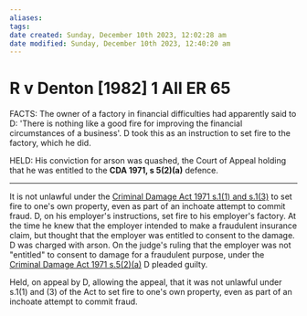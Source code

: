 ```yaml
---
aliases: 
tags: 
date created: Sunday, December 10th 2023, 12:02:28 am
date modified: Sunday, December 10th 2023, 12:40:20 am
---
```


# R v Denton [1982] 1 All ER 65

FACTS: The owner of a factory in financial difficulties had apparently said to D: 'There is nothing like a good fire for improving the financial circumstances of a business'. D took this as an instruction to set fire to the factory, which he did.

HELD: His conviction for arson was quashed, the Court of Appeal holding that he was entitled to the **CDA 1971, s 5(2)(a)** defence.

---

It is not unlawful under the [Criminal Damage Act 1971 s.1(1) and s.1(3)](https://uk.westlaw.com/Document/I07FFEF90E44911DA8D70A0E70A78ED65/View/FullText.html?originationContext=document&transitionType=DocumentItem&ppcid=5846ddf7ab6749a38a32efe3bb7026a1&contextData=(sc.Default)) to set fire to one's own property, even as part of an inchoate attempt to commit fraud. D, on his employer's instructions, set fire to his employer's factory. At the time he knew that the employer intended to make a fraudulent insurance claim, but thought that the employer was entitled to consent to the damage. D was charged with arson. On the judge's ruling that the employer was not "entitled" to consent to damage for a fraudulent purpose, under the [Criminal Damage Act 1971 s.5(2)(a)](https://uk.westlaw.com/Document/I0803E730E44911DA8D70A0E70A78ED65/View/FullText.html?originationContext=document&transitionType=DocumentItem&ppcid=5846ddf7ab6749a38a32efe3bb7026a1&contextData=(sc.Default)) D pleaded guilty.

Held, on appeal by D, allowing the appeal, that it was not unlawful under s.1(1) and (3) of the Act to set fire to one's own property, even as part of an inchoate attempt to commit fraud.
